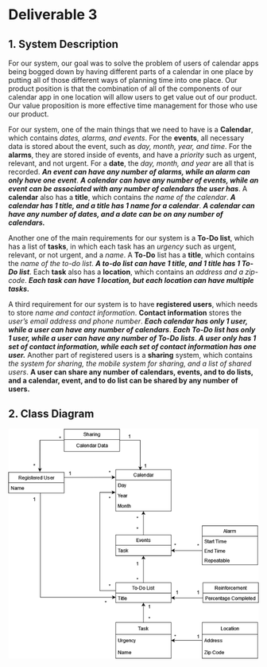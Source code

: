 # Deliverable 3

## 1. System Description

For our system, our goal was to solve the problem of users of calendar apps being bogged down by having different parts of a calendar in one place by putting all of those different ways of planning time into one place. 
Our product position is that the combination of all of the components of our calendar app in one location will allow users to get value out of our product. 
Our value proposition is more effective time management for those who use our product.

For our system, one of the main things that we need to have is a **Calendar**, which contains *dates, alarms, and events*. 
For the **events**, all necessary data is stored about the event, such as *day, month, year, and time*. 
For the **alarms**, they are stored inside of events, and have a *priority* such as urgent, relevant, and not urgent. 
For a **date**, the *day, month, and year* are all that is recorded. ***An event can have any number of alarms, while an alarm can only have one event***. 
***A calendar can have any number of events, while an event can be associated with any number of calendars the user has***. 
A **calendar** also has a **title**, which contains *the name of the calendar*. 
***A calendar has 1 title, and a title has 1 name for a calendar***. 
***A calendar can have any number of dates, and a date can be on any number of calendars.***

Another one of the main requirements for our system is a **To-Do list**, which has a list of **tasks**, in which each task has an *urgency* such as urgent, relevant, or not urgent, and a *name*.
A **To-Do** list has a **title**, which contains the *name of the to-do list*. ***A to-do list can have 1 title, and 1 title has 1 To-Do list***. 
Each **task** also has a **location**, which contains an *address and a zip-code*. ***Each task can have 1 location, but each location can have multiple tasks.***

A third requirement for our system is to have **registered users**, which needs to store *name and contact information*. 
**Contact information** stores the *user’s email address and phone number*. ***Each calendar has only 1 user, while a user can have any number of calendars***.
***Each To-Do list has only 1 user, while a user can have any number of To-Do lists***. 
***A user only has 1 set of contact information, while each set of contact information has one user.***
Another part of registered users is a **sharing** system, which contains *the system for sharing, the mobile system for sharing, and a list of shared users*. 
**A user can share any number of calendars, events, and to do lists, and a calendar, event, and to do list can be shared by any number of users.**

## 2. Class Diagram

![Class Diagram](https://raw.githubusercontent.com/Carhn/PlanItOut/Dev/Deliverables/Deliverable_Images/D3_diagram.png "Class Diagram")

